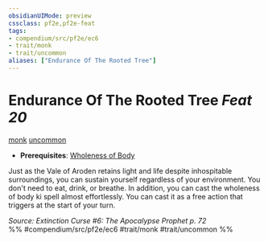 ```yaml
---
obsidianUIMode: preview
cssclass: pf2e,pf2e-feat
tags:
- compendium/src/pf2e/ec6
- trait/monk
- trait/uncommon
aliases: ["Endurance Of The Rooted Tree"]
---
```

# Endurance Of The Rooted Tree  *Feat 20*  
[monk](Reference/Rules/Traits/monk.md "Monk Class Trait")  [uncommon](uncommon.md "Uncommon Rarity Trait")  

- **Prerequisites**: [Wholeness of Body](Reference/Compendium/Feats/wholeness-of-body.md)

Just as the Vale of Aroden retains light and life despite inhospitable surroundings, you can sustain yourself regardless of your environment. You don't need to eat, drink, or breathe. In addition, you can cast the wholeness of body ki spell almost effortlessly. You can cast it as a free action that triggers at the start of your turn.

*Source: Extinction Curse #6: The Apocalypse Prophet p. 72*  
%% #compendium/src/pf2e/ec6 #trait/monk #trait/uncommon %%